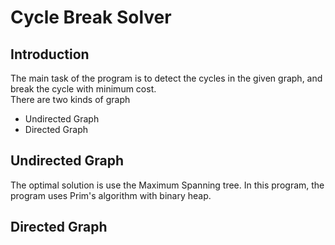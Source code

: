 # Cycle Break Solver

## Introduction
The main task of the program is to detect the cycles in the given graph, and break the cycle with minimum cost.  
There are two kinds of graph
- Undirected Graph
- Directed Graph

## Undirected Graph
The optimal solution is use the Maximum Spanning tree. 
In this program, the program uses Prim's algorithm with binary heap.

## Directed Graph
